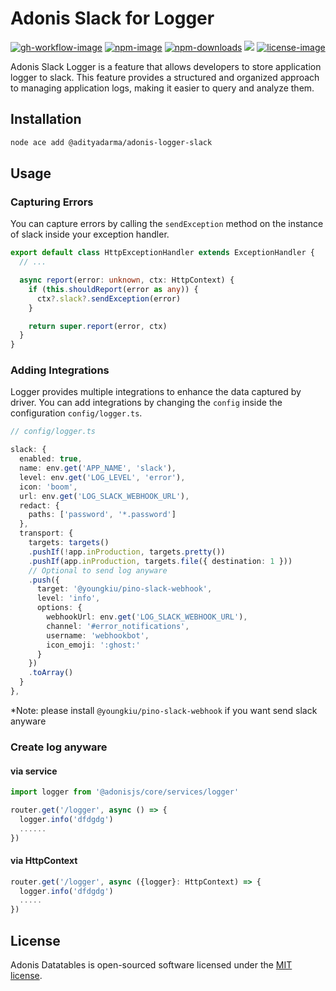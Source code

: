 # Adonis Slack for Logger

[![gh-workflow-image]][gh-workflow-url] [![npm-image]][npm-url] [![npm-downloads]][npm-downloads] ![][typescript-image] [![license-image]][license-url]

Adonis Slack Logger is a feature that allows developers to store application logger to slack. This feature provides a structured and organized approach to managing application logs, making it easier to query and analyze them.

## Installation

```sh
node ace add @adityadarma/adonis-logger-slack
```

## Usage

### Capturing Errors

You can capture errors by calling the `sendException` method on the instance of slack inside your exception handler.

```ts
export default class HttpExceptionHandler extends ExceptionHandler {
  // ...

  async report(error: unknown, ctx: HttpContext) {
    if (this.shouldReport(error as any)) {
      ctx?.slack?.sendException(error)
    }

    return super.report(error, ctx)
  }
}
```

### Adding Integrations

Logger provides multiple integrations to enhance the data captured by driver. You can add integrations by changing the `config` inside the configuration `config/logger.ts`.

```ts
// config/logger.ts

slack: {
  enabled: true,
  name: env.get('APP_NAME', 'slack'),
  level: env.get('LOG_LEVEL', 'error'),
  icon: 'boom',
  url: env.get('LOG_SLACK_WEBHOOK_URL'),
  redact: {
    paths: ['password', '*.password']
  },
  transport: {
    targets: targets()
    .pushIf(!app.inProduction, targets.pretty())
    .pushIf(app.inProduction, targets.file({ destination: 1 }))
    // Optional to send log anyware
    .push({
      target: '@youngkiu/pino-slack-webhook',
      level: 'info',
      options: {
        webhookUrl: env.get('LOG_SLACK_WEBHOOK_URL'),
        channel: '#error_notifications',
        username: 'webhookbot',
        icon_emoji: ':ghost:'
      }
    })
    .toArray()
  }
},
```

*Note: please install `@youngkiu/pino-slack-webhook` if you want send slack anyware

### Create log anyware

#### via service

```ts
import logger from '@adonisjs/core/services/logger'

router.get('/logger', async () => {
  logger.info('dfdgdg')
  ......
})
```

#### via HttpContext

```ts
router.get('/logger', async ({logger}: HttpContext) => {
  logger.info('dfdgdg')
  .....
})
```

## License

Adonis Datatables is open-sourced software licensed under the [MIT license](LICENSE.md).

[gh-workflow-image]: https://img.shields.io/github/actions/workflow/status/adityadarma/adonis-logger-slack/release.yml?style=for-the-badge
[gh-workflow-url]: https://github.com/adityadarma/adonis-logger-slack/actions/workflows/release.yml 'Github action'
[npm-image]: https://img.shields.io/npm/v/@adityadarma/adonis-logger-slack/latest.svg?style=for-the-badge&logo=npm
[npm-url]: https://www.npmjs.com/package/@adityadarma/adonis-logger-slack/v/latest 'npm'
[typescript-image]: https://img.shields.io/badge/Typescript-294E80.svg?style=for-the-badge&logo=typescript
[license-url]: LICENSE.md
[license-image]: https://img.shields.io/github/license/adityadarma/adonis-logger-slack?style=for-the-badge
[npm-downloads]: https://img.shields.io/npm/dm/@adityadarma/adonis-logger-slack.svg?style=for-the-badge
[count-downloads]: https://npmcharts.com/compare/@adityadarma/adonis-logger-slack?minimal=true
